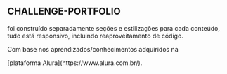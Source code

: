 ## CHALLENGE-PORTFOLIO

<p>foi construído separadamente seções e estilizações para cada conteúdo, tudo está responsivo, incluindo reaproveitamento de código.
</p>

<p>
Com base nos aprendizados/conhecimentos adquiridos na </p>[plataforma Alura](https://www.alura.com.br/).